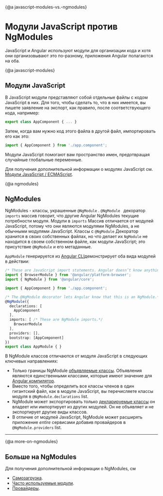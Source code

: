 {@a javascript-modules-vs.-ngmodules}
# Модули JavaScript против NgModules

JavaScript и Angular используют модули для организации кода и
хотя они организовывают это по-разному, приложения Angular полагаются на оба.


{@a javascript-modules}
## Модули JavaScript

В JavaScript модули представляют собой отдельные файлы с кодом JavaScript в них. Для того, чтобы сделать то, что в них имеется, вы пишете заявление на экспорт, как правило, после соответствующего кода, например:

```typescript
export class AppComponent { ... }
```

Затем, когда вам нужно код этого файла в другой файл, импортировать его как это:

```typescript
import { AppComponent } from './app.component';
```

Модули JavaScript помогают вам пространство имен, предотвращая случайные глобальные переменные.

Для получения дополнительной информации о модулях JavaScript см. [Модули JavaScript / ECMAScript](https://hacks.mozilla.org/2015/08/es6-in-depth-modules/).

{@a ngmodules}
## NgModules

<!-- KW-- perMisko: let's discuss. This does not answer the question why it is different. Also, last sentence is confusing.-->
NgModules - классы, украшенные `@NgModule` . `@NgModule ` декоратор ` imports` массив говорит, что другие Angular NgModules текущие потребности модуля. Модули в `imports` Массив отличается от модулей JavaScript, потому что они являются модулями NgModules, а не обычными модулями JavaScript. Классы с `@NgModule` Декоратор хранится в своих собственных файлах, но что делает их `NgModule` не находится в своем собственном файле, как модули JavaScript; это присутствие `@NgModule` и его метаданные.

 `AppModule` генерируется из [Angular CLI](cli)демонстрирует оба вида модулей в действии:

```typescript
/* These are JavaScript import statements. Angular doesn’t know anything about these.*/
import { BrowserModule } from '@angular/platform-browser';
import { NgModule } from '@angular/core';

import { AppComponent } from './app.component';

/* The @NgModule decorator lets Angular know that this is an NgModule.*/
@NgModule({
  declarations: [
    AppComponent
  ],
  imports: [ /* These are NgModule imports.*/
    BrowserModule
  ],
  providers: [],
  bootstrap: [AppComponent]
})
export class AppModule { }
```


В NgModule классов отличаются от модуля JavaScript в следующих ключевых направлениях:

* Только границы NgModule [объявляемые классы](guide/ngmodule-faq#q-declarable).
Объявления являются единственными классами, которые имеют значение для [Angular компилятор](guide/ngmodule-faq#q-angular-compiler).
* Вместо того, чтобы определить все классы членов в один гигантский файл, как в модуле JavaScript,
вы перечисляете классы модуля в `@NgModule.declarations` list.
* NgModule может экспортировать только [декларируемые классы](guide/ngmodule-faq#q-declarable)
он владеет или импортирует из других модулей. Он не объявляет и не экспортирует другие виды классов.
* В отличие от модулей JavaScript, NgModule может расширять приложение _entire_ сервисами
добавив провайдеров в `@NgModule.providers` list.

<hr />

{@a more-on-ngmodules}
## Больше на NgModules

Для получения дополнительной информации о NgModules, см
* [Самозагрузка](guide/bootstrapping).
* [Часто используемые модули](guide/frequent-ngmodules).
* [Провайдеры](guide/providers).
